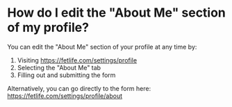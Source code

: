 # How do I edit the "About Me" section of my profile?

You can edit the "About Me" section of your profile at any time by:

1. Visiting https://fetlife.com/settings/profile
2. Selecting the "About Me" tab
3. Filling out and submitting the form 

Alternatively, you can go directly to the form here: https://fetlife.com/settings/profile/about
